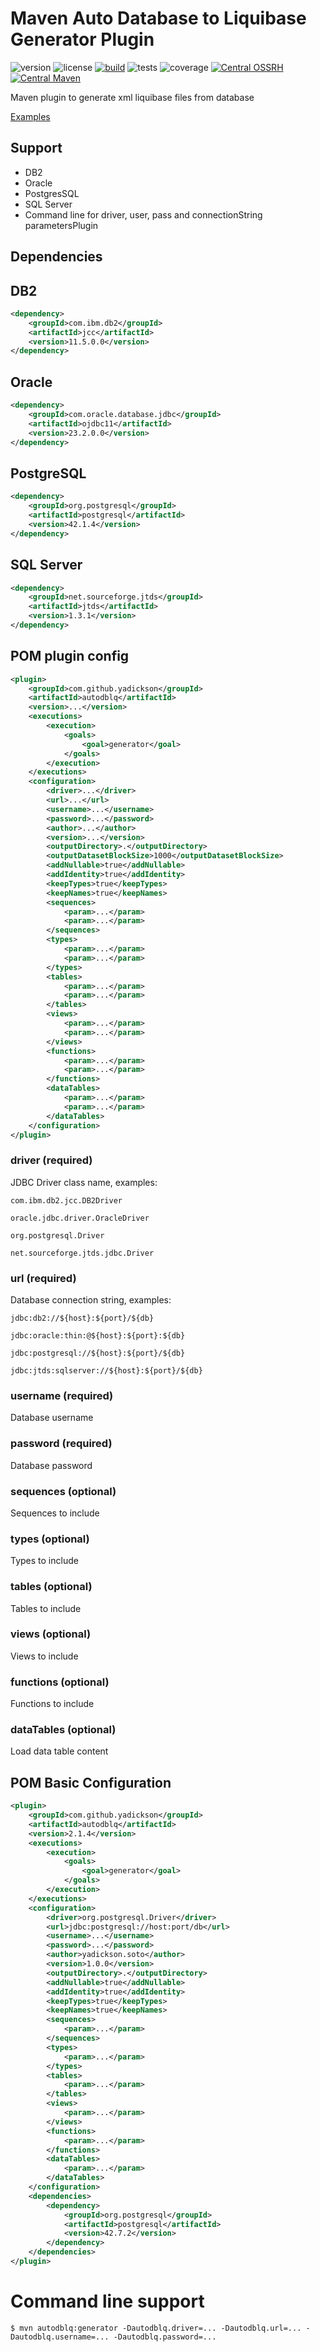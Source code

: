 # Maven Auto Database to Liquibase Generator Plugin

![version](https://img.shields.io/github/v/release/yadickson/autodblq?style=flat-square)
![license](https://img.shields.io/github/license/yadickson/autodblq?style=flat-square)
[![build](https://img.shields.io/github/actions/workflow/status/yadickson/autodblq/maven.yml?branch=master&style=flat-square)](https://github.com/yadickson/autodblq/actions/workflows/maven.yml)
![tests](https://img.shields.io/endpoint?style=flat-square&url=https%3A%2F%2Fgist.githubusercontent.com%2Fyadickson%2F2edc636fc2ff6aff4b056d455f3290be%2Fraw%2Fautodblq-junit-tests.json)
![coverage](https://img.shields.io/endpoint?style=flat-square&url=https%3A%2F%2Fgist.githubusercontent.com%2Fyadickson%2F2edc636fc2ff6aff4b056d455f3290be%2Fraw%2Fautodblq-jacoco-coverage.json)
[![Central OSSRH][oss-nexus-image]][oss-nexus-url]
[![Central Maven][central-image]][central-url]


Maven plugin to generate xml liquibase files from database

[Examples](https://github.com/yadickson/autodblq-examples)

## Support

- DB2
- Oracle
- PostgresSQL
- SQL Server
- Command line for driver, user, pass and connectionString parametersPlugin

## Dependencies

## DB2

```xml        
<dependency>
    <groupId>com.ibm.db2</groupId>
    <artifactId>jcc</artifactId>
    <version>11.5.0.0</version>
</dependency>
```

## Oracle

```xml
<dependency>
    <groupId>com.oracle.database.jdbc</groupId>
    <artifactId>ojdbc11</artifactId>
    <version>23.2.0.0</version>
</dependency>
```

## PostgreSQL

```xml
<dependency>
    <groupId>org.postgresql</groupId>
    <artifactId>postgresql</artifactId>
    <version>42.1.4</version>
</dependency>
```

## SQL Server

```xml
<dependency>
    <groupId>net.sourceforge.jtds</groupId>
    <artifactId>jtds</artifactId>
    <version>1.3.1</version>
</dependency>
```

## POM plugin config

```xml
<plugin>
    <groupId>com.github.yadickson</groupId>
    <artifactId>autodblq</artifactId>
    <version>...</version>
    <executions>
        <execution>
            <goals>
                <goal>generator</goal>
            </goals>
        </execution>
    </executions>
    <configuration>
        <driver>...</driver>
        <url>...</url>
        <username>...</username>
        <password>...</password>
        <author>...</author>
        <version>...</version>
        <outputDirectory>.</outputDirectory>
        <outputDatasetBlockSize>1000</outputDatasetBlockSize>
        <addNullable>true</addNullable>
        <addIdentity>true</addIdentity>
        <keepTypes>true</keepTypes>
        <keepNames>true</keepNames>
        <sequences>
            <param>...</param>
            <param>...</param>
        </sequences>
        <types>
            <param>...</param>
            <param>...</param>
        </types>
        <tables>
            <param>...</param>
            <param>...</param>
        </tables>
        <views>
            <param>...</param>
            <param>...</param>
        </views>
        <functions>
            <param>...</param>
            <param>...</param>
        </functions>
        <dataTables>
            <param>...</param>
            <param>...</param>
        </dataTables>
    </configuration>
</plugin>
```

### driver (required)

JDBC Driver class name, examples:

```
com.ibm.db2.jcc.DB2Driver
```

```
oracle.jdbc.driver.OracleDriver
```

```
org.postgresql.Driver
```

```
net.sourceforge.jtds.jdbc.Driver
```

### url (required)

Database connection string, examples:

```
jdbc:db2://${host}:${port}/${db}
```

```
jdbc:oracle:thin:@${host}:${port}:${db}
```

```
jdbc:postgresql://${host}:${port}/${db}
```

```
jdbc:jtds:sqlserver://${host}:${port}/${db}
```

### username (required)

Database username

### password (required)

Database password

### sequences (optional)

Sequences to include

### types (optional)

Types to include

### tables (optional)

Tables to include

### views (optional)

Views to include

### functions (optional)

Functions to include

### dataTables (optional)

Load data table content

## POM Basic Configuration

```xml
<plugin>
    <groupId>com.github.yadickson</groupId>
    <artifactId>autodblq</artifactId>
    <version>2.1.4</version>
    <executions>
        <execution>
            <goals>
                <goal>generator</goal>
            </goals>
        </execution>
    </executions>
    <configuration>
        <driver>org.postgresql.Driver</driver>
        <url>jdbc:postgresql://host:port/db</url>
        <username>...</username>
        <password>...</password>
        <author>yadickson.soto</author>
        <version>1.0.0</version>
        <outputDirectory>.</outputDirectory>
        <addNullable>true</addNullable>
        <addIdentity>true</addIdentity>
        <keepTypes>true</keepTypes>
        <keepNames>true</keepNames>
        <sequences>
            <param>...</param>
        </sequences>
        <types>
            <param>...</param>
        </types>
        <tables>
            <param>...</param>
        </tables>
        <views>
            <param>...</param>
        </views>
        <functions>
            <param>...</param>
        </functions>
        <dataTables>
            <param>...</param>
        </dataTables>
    </configuration>
    <dependencies>
        <dependency>
            <groupId>org.postgresql</groupId>
            <artifactId>postgresql</artifactId>
            <version>42.7.2</version>
        </dependency>
    </dependencies>
</plugin>
```

# Command line support

```
$ mvn autodblq:generator -Dautodblq.driver=... -Dautodblq.url=... -Dautodblq.username=... -Dautodblq.password=...
```

[oss-nexus-image]: https://img.shields.io/nexus/r/https/oss.sonatype.org/com.github.yadickson/autodblq.svg
[oss-nexus-url]: https://oss.sonatype.org/#nexus-search;quick~autodblq

[central-image]: https://maven-badges.herokuapp.com/maven-central/com.github.yadickson/autodblq/badge.svg
[central-url]: https://maven-badges.herokuapp.com/maven-central/com.github.yadickson/autodblq
